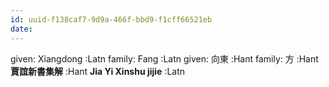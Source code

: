 ```yaml
---
id: uuid-f138caf7-9d9a-466f-bbd9-f1cff66521eb
date: 
---
```


given: Xiangdong :Latn
family: Fang :Latn
given: 向東 :Hant
family: 方 :Hant
**賈誼新書集解** :Hant
**Jia Yi Xinshu jijie** :Latn